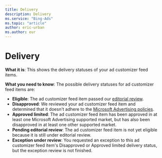 ```yaml
---
title: Delivery
description: Delivery
ms.service: "Bing-Ads"
ms.topic: "article"
author: eric-urban
ms.author: eur
---
```


# Delivery

**What it is**: This shows the delivery statuses of your ad customizer feed items.

**What you need to know**: The possible delivery statuses for ad customizer feed items are:

- **Eligible**: The ad customizer feed item passed our [editorial review](../hlp_BA_CONC_EditProcess.md).
- **Disapproved**: We reviewed your ad customizer feed item and determined that it doesn't adhere to the [Microsoft Advertising policies](../hlp_BA_CONC_EditorialGuidelines.md).
- **Approved limited**: The ad customizer feed item has been approved in at least one Microsoft Advertising supported market, but has also been disapproved in at least one other supported market.
- **Pending editorial review**: The ad customizer feed item is not yet eligible because it is still under editorial review.
- **Exception under review**: You requested an exception to this ad customizer feed item's Disapproved or Approved limited delivery status, but the exception review is not finished.


